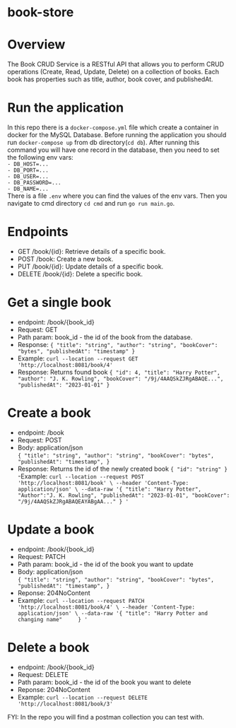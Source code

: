 # book-store

# Overview
The Book CRUD Service is a RESTful API that allows you to perform CRUD operations (Create, Read, Update, Delete) on a collection of books. Each book has properties such as title, author, book cover, and publishedAt.

# Run the application
In this repo there is a `docker-compose.yml` file which create a container in docker for the MySQL Database. Before running the application you should run `docker-compose up` from db directory(`cd db`). After running this command you will have one record in the database, then you need to set the following env vars:</br>
`- DB_HOST=...` </br>
`- DB_PORT=...` </br>
`- DB_USER=...` </br>
`- DB_PASSWORD=...` </br>
`- DB_NAME=...` </br>
There is a file `.env` where you can find the values of the env vars.
Then you navigate to cmd directory `cd cmd` and run `go run main.go`.

# Endpoints
- GET /book/{id}: Retrieve details of a specific book.
- POST /book: Create a new book.
- PUT /book/{id}: Update details of a specific book.
- DELETE /book/{id}: Delete a specific book.
# Get a single book
- endpoint: /book/{book_id}
- Request: GET
- Path param: book_id - the id of the book from the database.
- Response: `{
"title": "string",
"author": "string",
"bookCover": "bytes",
"publishedAt": "timestamp"
}`
- Example:
`curl --location --request GET 'http://localhost:8081/book/4'`
- Response: Returns found book
`{
    "id": 4,
    "title": "Harry Potter",
    "author": "J. K. Rowling",
    "bookCover": "/9j/4AAQSkZJRgABAQE...",
    "publishedAt": "2023-01-01"
}`
# Create a book
- endpoint: /book
- Request: POST
- Body: application/json </br>
`{
"title": "string",
"author": "string",
"bookCover": "bytes",
"publishedAt": "timestamp",
}`
- Response: Returns the id of the newly created book
`{
  "id": "string"
}`
-Example: 
`curl --location --request POST 'http://localhost:8081/book' \
--header 'Content-Type: application/json' \
--data-raw '{
    "title": "Harry Potter",
    "Author":"J. K. Rowling",
    "publishedAt": "2023-01-01",
    "bookCover": "/9j/4AAQSkZJRgABAQEAYABgAA..."
  }
'`

# Update a book
- endpoint: /book/{book_id}
- Request: PATCH
- Path param: book_id - the id of the book you want to update
- Body: application/json </br>
`{
"title": "string",
"author": "string",
"bookCover": "bytes",
"publishedAt": "timestamp",
}`
- Reponse: 204NoContent
- Example: `curl --location --request PATCH 'http://localhost:8081/book/4' \
--header 'Content-Type: application/json' \
--data-raw '{
    "title": "Harry Potter and changing name"    
}
'`

# Delete a book
- endpoint: /book/{book_id}
- Request: DELETE
- Path param: book_id - the id of the book you want to delete
- Reponse: 204NoContent
- Example: `curl --location --request DELETE 'http://localhost:8081/book/3'`

FYI: In the repo you will find a postman collection you can test with.
